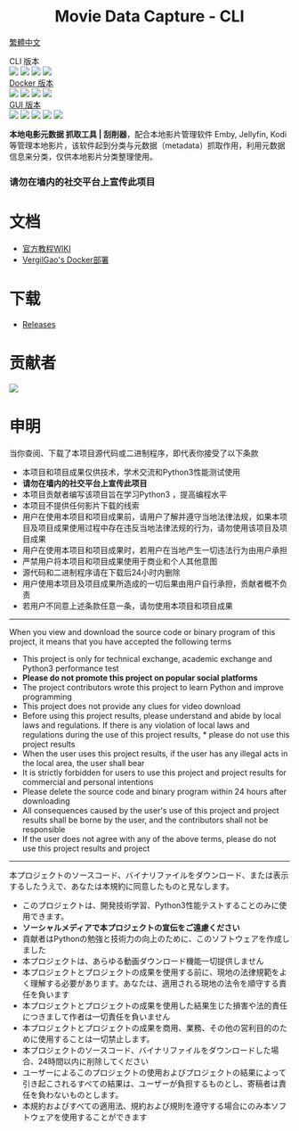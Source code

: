 <h1 align="center">Movie Data Capture - CLI</h1>

[繁體中文](https://github.com/yoshiko2/Movie_Data_Capture/blob/master/readme_tc.md)

CLI 版本  
![](https://img.shields.io/badge/build-passing-brightgreen.svg?style=flat)
![](https://img.shields.io/github/license/yoshiko2/Movie_data_capture.svg?style=flat)
![](https://img.shields.io/github/release/yoshiko2/Movie_data_capture.svg?style=flat)
![](https://img.shields.io/badge/Python-3.7-yellow.svg?style=flat&logo=python)<br>
[Docker 版本](https://github.com/yoshiko2/docker-mdc)  
![](https://img.shields.io/badge/build-passing-brightgreen.svg?style=flat)
![](https://img.shields.io/github/license/yoshiko2/docker-mdc.svg?style=flat)
![](https://img.shields.io/github/release/yoshiko2/docker-mdc.svg?style=flat)
![](https://img.shields.io/badge/Python-3.7-yellow.svg?style=flat&logo=python)<br>
[GUI 版本](https://github.com/moyy996/AVDC)  
![](https://img.shields.io/badge/build-passing-brightgreen.svg?style=flat)
![](https://img.shields.io/github/license/moyy996/avdc.svg?style=flat)
![](https://img.shields.io/github/release/moyy996/avdc.svg?style=flat)
![](https://img.shields.io/badge/Python-3.6-yellow.svg?style=flat&logo=python)
![](https://img.shields.io/badge/Pyqt-5-blue.svg?style=flat)<br>


**本地电影元数据 抓取工具 | 刮削器**，配合本地影片管理软件 Emby, Jellyfin, Kodi 等管理本地影片，该软件起到分类与元数据（metadata）抓取作用，利用元数据信息来分类，仅供本地影片分类整理使用。  
### 请勿在墙内的社交平台上宣传此项目

# 文档
* [官方教程WIKI](https://github.com/yoshiko2/Movie_Data_Capture/wiki)
* [VergilGao's Docker部署](https://github.com/VergilGao/docker-mdc)

# 下载
* [Releases](https://github.com/yoshiko2/Movie_Data_Capture/releases/latest)

# 贡献者
[![](https://opencollective.com/movie_data_capture/contributors.svg?width=890)](https://github.com/yoshiko2/movie_data_Capture/graphs/contributors)

#  申明
当你查阅、下载了本项目源代码或二进制程序，即代表你接受了以下条款

* 本项目和项目成果仅供技术，学术交流和Python3性能测试使用
* **请勿在墙内的社交平台上宣传此项目**
* 本项目贡献者编写该项目旨在学习Python3 ，提高编程水平
* 本项目不提供任何影片下载的线索
* 用户在使用本项目和项目成果前，请用户了解并遵守当地法律法规，如果本项目及项目成果使用过程中存在违反当地法律法规的行为，请勿使用该项目及项目成果
* 用户在使用本项目和项目成果时，若用户在当地产生一切违法行为由用户承担
* 严禁用户将本项目和项目成果使用于商业和个人其他意图
* 源代码和二进制程序请在下载后24小时内删除
* 用户使用本项目及项目成果所造成的一切后果由用户自行承担，贡献者概不负责
* 若用户不同意上述条款任意一条，请勿使用本项目和项目成果
---
When you view and download the source code or binary program of this project, it means that you have accepted the following terms

* This project is only for technical exchange, academic exchange and Python3 performance test
* **Please do not promote this project on popular social platforms**
* The project contributors wrote this project to learn Python and improve programming
* This project does not provide any clues for video download
* Before using this project results, please understand and abide by local laws and regulations. If there is any violation of local laws and regulations during the use of this project results, * please do not use this project results  
* When the user uses this project results, if the user has any illegal acts in the local area, the user shall bear
* It is strictly forbidden for users to use this project and project results for commercial and personal intentions
* Please delete the source code and binary program within 24 hours after downloading
* All consequences caused by the user's use of this project and project results shall be borne by the user, and the contributors shall not be responsible
* If the user does not agree with any of the above terms, please do not use this project results and project
---
本プロジェクトのソースコード、バイナリファイルをダウンロード、または表示するしたうえで、あなたは本規約に同意したものと見なします。
* このプロジェクトは、開発技術学習、Python3性能テストすることのみに使用できます。
* **ソーシャルメディアで本プロジェクトの宣伝をご遠慮ください**
* 貢献者はPythonの勉強と技術力の向上のために、このソフトウェアを作成しました
* 本プロジェクトは、あらゆる動画ダウンロード機能一切提供しません
* 本プロジェクトとプロジェクトの成果を使用する前に、現地の法律規範をよく理解する必要があります。あなたは、適用される現地の法令を順守する責任を負います
* 本プロジェクトとプロジェクトの成果を使用した結果生じた損害や法的責任につきまして作者は一切責任を負いません
* 本プロジェクトとプロジェクトの成果を商用、業務、その他の営利目的のために使用することは一切禁止します。
* 本プロジェクトのソースコード、バイナリファイルをダウンロードした場合、24時間以内に削除してください
* ユーザーによるこのプロジェクトの使用およびプロジェクトの結果によって引き起こされるすべての結果は、ユーザーが負担するものとし、寄稿者は責任を負わないものとします。
* 本規約およびすべての適用法、規約および規則を遵守する場合にのみ本ソフトウェアを使用することができます


